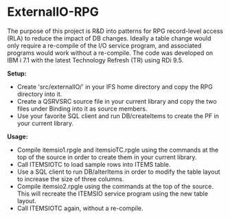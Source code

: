 # ExternalIO-RPG
<p>

The purpose of this project is R&D into patterns for RPG record-level access (RLA) to reduce the impact of DB changes.  Ideally a table change would only require a re-compile of the I/O service program, and associated programs would work without a re-compile.  The code was developed on IBM i 7.1 with the latest Technology Refresh (TR) using RDi 9.5.
<p>

<b>Setup:</b>
<br>
<ul>
<li>Create 'src/externalIO/' in your IFS home directory and copy the RPG directory into it.</li>
<li>Create a QSRVSRC source file in your current library and copy the two files under Binding into it as source members.</li>
<li>Use your favorite SQL client and run DB/createItems to create the PF in your current library.</li>
</ul>
<p>

<b>Usage:</b>
<br>
<ul>
<li>Compile itemsio1.rpgle and itemsioTC.rpgle using the commands at the top of the source in order to create them in your current library.</li>
<li>Call ITEMSIOTC to load sample rows into ITEMS table.</li>
<li>Use a SQL client to run DB/alterItems in order to modify the table layout to increase the size of three columns.</li>
<li>Compile itemsio2.rpgle using the commands at the top of the source.  This will recreate the ITEMSIO service program using the new table layout.</li>
<li>Call ITEMSIOTC again, without a re-compile.</li>
</ul>